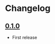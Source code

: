 # Changelog

## [0.1.0](https://github.com/ls-age/esdoc-plugin-require-coverage/releases/tag/v0.1.0)

- First release
